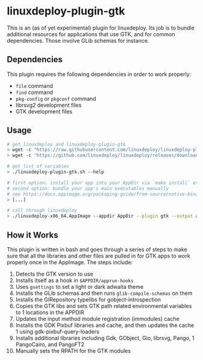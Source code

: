 # linuxdeploy-plugin-gtk

This is an (as of yet experimental) plugin for linuxdeploy. Its job is to bundle additional resources for applications that use GTK, and for common dependencies. Those involve GLib schemas for instance.

## Dependencies

This plugin requires the following dependencies in order to work properly:

- `file` command
- `find` command
- `pkg-config` or `pkgconf` command
- librsvg2 development files
- GTK development files

## Usage

```bash
# get linuxdeploy and linuxdeploy-plugin-gtk
> wget -c "https://raw.githubusercontent.com/linuxdeploy/linuxdeploy-plugin-gtk/master/linuxdeploy-plugin-gtk.sh"
> wget -c "https://github.com/linuxdeploy/linuxdeploy/releases/download/continuous/linuxdeploy-x86_64.AppImage"

# get list of variables
> ./linuxdeploy-plugin-gtk.sh --help 

# first option: install your app into your AppDir via `make install` etc.
# second option: bundle your app's main executables manually
# see https://docs.appimage.org/packaging-guide/from-source/native-binaries.html for more information
> [...]

# call through linuxdeploy
> ./linuxdeploy-x86_64.AppImage --appdir AppDir --plugin gtk --output appimage --icon-file mypackage.png --desktop-file mypackage.desktop
```


## How it Works

This plugin is written in bash and goes through a series of steps to make sure
that all the libraries and other files are pulled in for GTK apps to work
properly once in the AppImage. The steps include:

1. Detects the GTK version to use
1. Installs itself as a hook in `$APPDIR/apprun-hooks`
1. Uses `gsettings` to set a light or dark adwaita theme
1. Installs the GLib schemas and then runs `glib-compile-schemas` on them
1. Installs the GIRepository typelibs for gobject-introspection
1. Copies the GTK libs and sets GTK path related environmental variables to
1  locations in the APPDIR
1. Updates the input method module registration (immodules) cache
1. Installs the GDK Pixbuf libraries and cache, and then updates the cache
1  using gdk-pixbuf-query-loaders
1. Installs additional libraries including Gdk, GObject, Gio, librsvg, Pango,
1  PangoCairo, and PangoFT2
1. Manually sets the RPATH for the GTK modules
